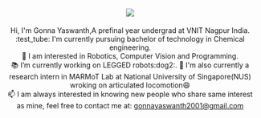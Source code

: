 

<h1 align="center">
  <a href="https://git.io/typing-svg">
    <img src="https://readme-typing-svg.herokuapp.com/?lines=Hello,+There!+👋;This+is+Yaswanth....;Nice+to+meet+you!&center=true&size=30">
  </a>
</h1>

<p align="center">
  Hi, I'm Gonna Yaswanth,A prefinal year undergrad at VNIT Nagpur India.
  <br>
  :test_tube: I'm currently pursuing bachelor of technology in Chemical engineering.
  
 
  <br>
  🤖 I am interested in Robotics, Computer Vision and Programming.
  <br>
  📚 I’m currently working on  LEGGED robots:dog2:.
  📌  I'm also currently a research intern in MARMoT Lab at National University of Singapore(NUS) wroking on articulated locomotion😄
  <br>
  📫 I am always interested in knowing new people who share same interest as mine, feel free to contact me at: <a href="mailto: gonnayaswanth2001@gmail.com">gonnayaswanth2001@gmail.com</a>
</p>

